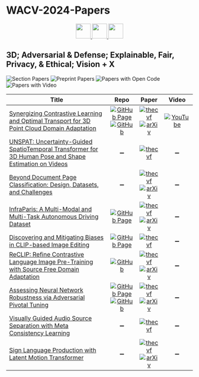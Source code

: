 # WACV-2024-Papers

<div align="center">
    <a href="https://github.com/DmitryRyumin/WACV-2024-Papers/blob/main/sections/oral_gm_b_ec_v.md">
        <img src="https://cdn.jsdelivr.net/gh/DmitryRyumin/NewEraAI-Papers@main/images/left.svg" width="40" alt="" />
    </a>
    <a href="https://github.com/DmitryRyumin/WACV-2024-Papers/">
        <img src="https://cdn.jsdelivr.net/gh/DmitryRyumin/NewEraAI-Papers@main/images/home.svg" width="40" alt="" />
    </a>
    <a href="https://github.com/DmitryRyumin/WACV-2024-Papers/blob/main/sections/oral_p_a_m_e_r.md">
        <img src="https://cdn.jsdelivr.net/gh/DmitryRyumin/NewEraAI-Papers@main/images/right.svg" width="40" alt="" />
    </a>
</div>

## 3D; Adversarial & Defense; Explainable, Fair, Privacy, & Ethical; Vision + X

![Section Papers](https://img.shields.io/badge/Section%20Papers-soon-42BA16) ![Preprint Papers](https://img.shields.io/badge/Preprint%20Papers-soon-b31b1b) ![Papers with Open Code](https://img.shields.io/badge/Papers%20with%20Open%20Code-soon-1D7FBF) ![Papers with Video](https://img.shields.io/badge/Papers%20with%20Video-soon-FF0000)

| **Title** | **Repo** | **Paper** | **Video** |
|-----------|:--------:|:---------:|:---------:|
| [Synergizing Contrastive Learning and Optimal Transport for 3D Point Cloud Domain Adaptation](https://openaccess.thecvf.com/content/WACV2024/html/Katageri_Synergizing_Contrastive_Learning_and_Optimal_Transport_for_3D_Point_Cloud_WACV_2024_paper.html) | [![GitHub Page](https://img.shields.io/badge/GitHub-Page-159957.svg)](https://siddharthkatageri.github.io/COT/) <br /> [![GitHub](https://img.shields.io/github/stars/siddharthKatageri/COT?style=flat)](https://github.com/siddharthKatageri/COT) | [![thecvf](https://img.shields.io/badge/pdf-thecvf-7395C5.svg)](https://openaccess.thecvf.com/content/WACV2024/papers/Katageri_Synergizing_Contrastive_Learning_and_Optimal_Transport_for_3D_Point_Cloud_WACV_2024_paper.pdf) <br /> [![arXiv](https://img.shields.io/badge/arXiv-2308.14126-b31b1b.svg)](http://arxiv.org/abs/2308.14126) | [![YouTube](https://img.shields.io/badge/YouTube-%23FF0000.svg?style=for-the-badge&logo=YouTube&logoColor=white)](https://www.youtube.com/watch?v=9rWu4cmSH9g) |
| [UNSPAT: Uncertainty-Guided SpatioTemporal Transformer for 3D Human Pose and Shape Estimation on Videos](https://openaccess.thecvf.com/content/WACV2024/html/Lee_UNSPAT_Uncertainty-Guided_SpatioTemporal_Transformer_for_3D_Human_Pose_and_Shape_WACV_2024_paper.html) | :heavy_minus_sign: | [![thecvf](https://img.shields.io/badge/pdf-thecvf-7395C5.svg)](https://openaccess.thecvf.com/content/WACV2024/papers/Lee_UNSPAT_Uncertainty-Guided_SpatioTemporal_Transformer_for_3D_Human_Pose_and_Shape_WACV_2024_paper.pdf) | :heavy_minus_sign: |
| [Beyond Document Page Classification: Design, Datasets, and Challenges](https://openaccess.thecvf.com/content/WACV2024/html/Van_Landeghem_Beyond_Document_Page_Classification_Design_Datasets_and_Challenges_WACV_2024_paper.html) | :heavy_minus_sign: | [![thecvf](https://img.shields.io/badge/pdf-thecvf-7395C5.svg)](https://openaccess.thecvf.com/content/WACV2024/papers/Van_Landeghem_Beyond_Document_Page_Classification_Design_Datasets_and_Challenges_WACV_2024_paper.pdf) <br /> [![arXiv](https://img.shields.io/badge/arXiv-2308.12896-b31b1b.svg)](http://arxiv.org/abs/2308.12896) | :heavy_minus_sign: |
| [InfraParis: A Multi-Modal and Multi-Task Autonomous Driving Dataset](https://openaccess.thecvf.com/content/WACV2024/html/Franchi_InfraParis_A_Multi-Modal_and_Multi-Task_Autonomous_Driving_Dataset_WACV_2024_paper.html) | [![GitHub Page](https://img.shields.io/badge/GitHub-Page-159957.svg)](https://ensta-u2is.github.io/infraParis/) | [![thecvf](https://img.shields.io/badge/pdf-thecvf-7395C5.svg)](https://openaccess.thecvf.com/content/WACV2024/papers/Franchi_InfraParis_A_Multi-Modal_and_Multi-Task_Autonomous_Driving_Dataset_WACV_2024_paper.pdf) <br /> [![arXiv](https://img.shields.io/badge/arXiv-2309.15751-b31b1b.svg)](http://arxiv.org/abs/2309.15751) | :heavy_minus_sign: |
| [Discovering and Mitigating Biases in CLIP-based Image Editing](https://openaccess.thecvf.com/content/WACV2024/html/Tanjim_Discovering_and_Mitigating_Biases_in_CLIP-Based_Image_Editing_WACV_2024_paper.html) | [![GitHub Page](https://img.shields.io/badge/GitHub-Page-159957.svg)](https://mehrab-tanjim.github.io/Debiasing-CLIP-based-Editing/) | [![thecvf](https://img.shields.io/badge/pdf-thecvf-7395C5.svg)](https://openaccess.thecvf.com/content/WACV2024/papers/Tanjim_Discovering_and_Mitigating_Biases_in_CLIP-Based_Image_Editing_WACV_2024_paper.pdf) | :heavy_minus_sign: |
| [ReCLIP: Refine Contrastive Language Image Pre-Training with Source Free Domain Adaptation](https://openaccess.thecvf.com/content/WACV2024/html/Hu_ReCLIP_Refine_Contrastive_Language_Image_Pre-Training_With_Source_Free_Domain_WACV_2024_paper.html) | [![GitHub](https://img.shields.io/github/stars/michiganleon/ReCLIP_WACV?style=flat)](https://github.com/michiganleon/ReCLIP_WACV) | [![thecvf](https://img.shields.io/badge/pdf-thecvf-7395C5.svg)](https://openaccess.thecvf.com/content/WACV2024/papers/Hu_ReCLIP_Refine_Contrastive_Language_Image_Pre-Training_With_Source_Free_Domain_WACV_2024_paper.pdf) <br /> [![arXiv](https://img.shields.io/badge/arXiv-2308.03793-b31b1b.svg)](http://arxiv.org/abs/2308.03793) | :heavy_minus_sign: |
| [Assessing Neural Network Robustness via Adversarial Pivotal Tuning](https://openaccess.thecvf.com/content/WACV2024/html/Christensen_Assessing_Neural_Network_Robustness_via_Adversarial_Pivotal_Tuning_WACV_2024_paper.html) | [![GitHub Page](https://img.shields.io/badge/GitHub-Page-159957.svg)](https://captaine.github.io/apt/) <br /> [![GitHub](https://img.shields.io/github/stars/CaptainE/apt?style=flat)](https://github.com/CaptainE/apt) | [![thecvf](https://img.shields.io/badge/pdf-thecvf-7395C5.svg)](https://openaccess.thecvf.com/content/WACV2024/papers/Christensen_Assessing_Neural_Network_Robustness_via_Adversarial_Pivotal_Tuning_WACV_2024_paper.pdf) <br /> [![arXiv](https://img.shields.io/badge/arXiv-2211.09782-b31b1b.svg)](http://arxiv.org/abs/2211.09782) | :heavy_minus_sign: |
| [Visually Guided Audio Source Separation with Meta Consistency Learning](https://openaccess.thecvf.com/content/WACV2024/html/Islam_Visually_Guided_Audio_Source_Separation_With_Meta_Consistency_Learning_WACV_2024_paper.html) | :heavy_minus_sign: | [![thecvf](https://img.shields.io/badge/pdf-thecvf-7395C5.svg)](https://openaccess.thecvf.com/content/WACV2024/papers/Islam_Visually_Guided_Audio_Source_Separation_With_Meta_Consistency_Learning_WACV_2024_paper.pdf) | :heavy_minus_sign: |
| [Sign Language Production with Latent Motion Transformer](https://openaccess.thecvf.com/content/WACV2024/html/Xie_Sign_Language_Production_With_Latent_Motion_Transformer_WACV_2024_paper.html) | :heavy_minus_sign: | [![thecvf](https://img.shields.io/badge/pdf-thecvf-7395C5.svg)](https://openaccess.thecvf.com/content/WACV2024/papers/Xie_Sign_Language_Production_With_Latent_Motion_Transformer_WACV_2024_paper.pdf) <br /> [![arXiv](https://img.shields.io/badge/arXiv-2312.12917-b31b1b.svg)](http://arxiv.org/abs/2312.12917) | :heavy_minus_sign: |
